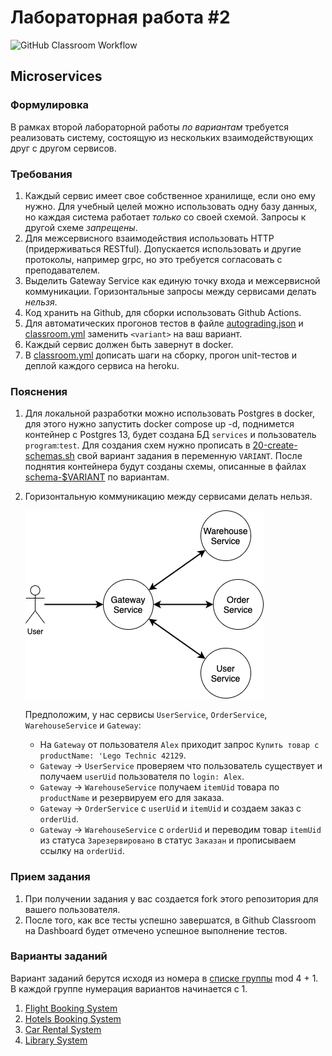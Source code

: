 # Лабораторная работа #2

![GitHub Classroom Workflow](../../workflows/GitHub%20Classroom%20Workflow/badge.svg?branch=master)

## Microservices

### Формулировка

В рамках второй лабораторной работы _по вариантам_ требуется реализовать систему, состоящую из нескольких
взаимодействующих друг с другом сервисов.

### Требования

1. Каждый сервис имеет свое собственное хранилище, если оно ему нужно. Для учебный целей можно использовать одну базу
   данных, но каждая система работает _только_ со своей схемой. Запросы к другой схеме _запрещены_.
1. Для межсервисного взаимодействия использовать HTTP (придерживаться RESTful). Допускается использовать и другие
   протоколы, например grpc, но это требуется согласовать с преподавателем.
1. Выделить Gateway Service как единую точку входа и межсервисной коммуникации. Горизонтальные запросы между сервисами
   делать _нельзя_.
1. Код хранить на Github, для сборки использовать Github Actions.
1. Для автоматических прогонов тестов в файле [autograding.json](.github/classroom/autograding.json)
   и [classroom.yml](.github/workflows/classroom.yml) заменить `<variant>` на ваш вариант.
1. Каждый сервис должен быть завернут в docker.
1. В [classroom.yml](.github/workflows/classroom.yml) дописать шаги на сборку, прогон unit-тестов и деплой каждого
   сервиса на heroku.

### Пояснения

1. Для локальной разработки можно использовать Postgres в docker, для этого нужно запустить docker compose up -d,
   поднимется контейнер с Postgres 13, будет создана БД `services` и пользователь `program`:`test`. Для создания схем
   нужно прописать в [20-create-schemas.sh](postgres/20-create-schemas.sh) свой вариант задания в переменную `VARIANT`.
   После поднятия контейнера будут созданы схемы, описанные в файлах [schema-$VARIANT](postgres/schemes) по вариантам.
1. Горизонтальную коммуникацию между сервисами делать нельзя.

   ![Services](images/services.png)

   Предположим, у нас сервисы `UserService`, `OrderService`,
   `WarehouseService` и `Gateway`:
    * На `Gateway` от пользователя `Alex` приходит запрос `Купить товар с productName: 'Lego Technic 42129`.
    * `Gateway` -> `UserService` проверяем что пользователь существует и получаем `userUid` пользователя
      по `login: Alex`.
    * `Gateway` -> `WarehouseService` получаем `itemUid` товара по `productName` и резервируем его для заказа.
    * `Gateway` -> `OrderService` с `userUid` и `itemUid` и создаем заказ с `orderUid`.
    * `Gateway` -> `WarehouseService` с `orderUid` и переводим товар `itemUid` из статуса `Зарезервировано` в
      статус `Заказан` и прописываем ссылку на `orderUid`.

### Прием задания

1. При получении задания у вас создается fork этого репозитория для вашего пользователя.
1. После того, как все тесты успешно завершатся, в Github Classroom на Dashboard будет отмечено успешное выполнение
   тестов.

### Варианты заданий

Вариант заданий берутся исходя из номера
в [списке группы](https://docs.google.com/spreadsheets/d/1BT5iLgERiWUPPn4gtOQk4KfHjVOTQbUS7ragAJrl6-Q) mod 4 + 1. В
каждой группе нумерация вариантов начинается с 1.

1. [Flight Booking System](v1/README.md)
1. [Hotels Booking System](v2/README.md)
1. [Car Rental System](v3/README.md)
1. [Library System](v4/README.md)